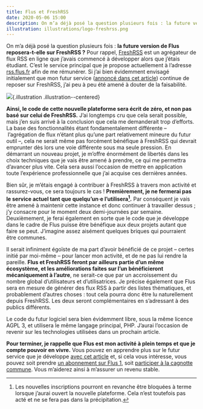 ```yaml
---
title: Flus et FreshRSS
date: 2020-05-06 15:00
description: On m’a déjà posé la question plusieurs fois : la future version de Flus reposera-t-elle sur FreshRSS ?
illustration: illustrations/logo-freshrss.png
---
```


On m’a déjà posé la question plusieurs fois&nbsp;: **la future version de Flus
reposera-t-elle sur FreshRSS&nbsp;?** Pour rappel, [FreshRSS](https://freshrss.org/)
est un agrégateur de flux RSS en ligne que j’avais commencé à développer alors
que j’étais étudiant. C’est le service principal que je propose actuellement à
l’adresse [rss.flus.fr](https://rss.flus.fr) afin de me rémunérer. Si j’ai bien
évidemment envisagé initialement que mon futur service ([annoncé dans cet
article](flus-media-social-citoyen.html)) continue de reposer sur FreshRSS,
j’ai peu à peu été amené à douter de la faisabilité.

![](illustrations/logo-freshrss.png){.illustration .illustration--centered}

**Ainsi, le code de cette nouvelle plateforme sera écrit de zéro, et non pas
basé sur celui de FreshRSS.** J’ai longtemps cru que cela serait possible, mais
j’en suis arrivé à la conclusion que cela me demanderait trop d’efforts. La
base des fonctionnalités étant fondamentalement différente –&nbsp;l’agrégation
de flux n’étant plus qu’une part relativement mineure du futur outil&nbsp;–,
cela ne serait même pas forcément bénéfique à FreshRSS qui devrait emprunter
dès lors une voie différente sous ma seule pression. En démarrant un nouveau
projet, je m’offre énormément de libertés dans les choix techniques que je vais
être amené à prendre, ce qui me permettra d’avancer plus vite. Cela sera aussi
l’occasion de mettre en application toute l’expérience professionnelle que j’ai
acquise ces dernières années.

Bien sûr, je m’étais engagé à contribuer à FreshRSS à travers mon activité et
rassurez-vous, ce sera toujours le cas&nbsp;! **Premièrement, je ne fermerai
pas le service actuel tant que quelqu’un·e l’utilisera[^1].** Par conséquent je
vais être amené à maintenir cette instance et donc continuer à travailler
dessus&nbsp;; j’y consacre pour le moment deux demi-journées par semaine.
Deuxièmement, je ferai également en sorte que le code que je développe dans le
cadre de Flus puisse être bénéfique aux deux projets autant que faire se peut.
J’imagine assez aisément quelques briques qui pourraient être communes.

[^1]: Les nouvelles inscriptions pourront en revanche être bloquées à terme
  lorsque j’aurai ouvert la nouvelle plateforme. Cela n’est toutefois pas acté
  et ne se fera pas dans la précipitation.

Il serait infiniment égoïste de ma part d’avoir bénéficié de ce projet
–&nbsp;certes initié par moi-même&nbsp;– pour lancer mon activité, et de ne pas
lui rendre la pareille. **Flus et FreshRSS feront par ailleurs partie d’un
même écosystème, et les améliorations faites sur l’un bénéficieront
mécaniquement à l’autre**, ne serait-ce que par un accroissement du nombre
global d’utilisateurs et d’utilisatrices. Je précise également que Flus sera en
mesure de générer des flux <abbr>RSS</abbr> à partir des listes thématiques, et
probablement d’autres choses&nbsp;: tout cela pourra donc être lu naturellement
depuis FreshRSS. Les deux seront complémentaires en s’adressant à des publics
différents.

Le code du futur logiciel sera bien évidemment libre, sous la même licence
<abbr>AGPL</abbr> 3, et utilisera le même langage principal, <abbr>PHP</abbr>.
J’aurai l’occasion de revenir sur les technologies utilisées dans un prochain
article.

**Pour terminer, je rappelle que Flus est mon activité à plein temps et que je
compte pouvoir en vivre.** Vous pouvez en apprendre plus sur le futur service
que je développe [avec cet article](flus-media-social-citoyen.html) et, si cela
vous intéresse, vous pouvez soit prendre [un abonnement sur Flus 1](https://rss.flus.fr/),
soit [participer à la cagnotte commune](https://flus.fr/cagnotte). Vous
m’aiderez ainsi à m’assurer un revenu stable.
